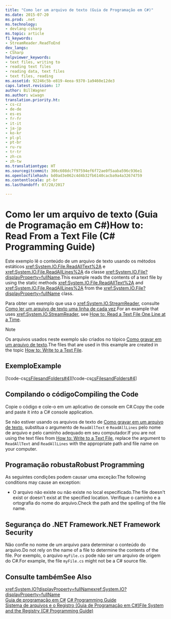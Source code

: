 ```yaml
---
title: "Como ler um arquivo de texto (Guia de Programação em C#)"
ms.date: 2015-07-20
ms.prod: .net
ms.technology:
- devlang-csharp
ms.topic: article
f1_keywords:
- StreamReader.ReadToEnd
dev_langs:
- CSharp
helpviewer_keywords:
- text files, writing to
- reading text files
- reading data, text files
- text files, reading
ms.assetid: 92246c5b-e819-4eea-9370-1a9460e12de3
caps.latest.revision: 17
author: BillWagner
ms.author: wiwagn
translation.priority.ht:
- cs-cz
- de-de
- es-es
- fr-fr
- it-it
- ja-jp
- ko-kr
- pl-pl
- pt-br
- ru-ru
- tr-tr
- zh-cn
- zh-tw
ms.translationtype: HT
ms.sourcegitcommit: 306c608dc7f97594ef6f72ae0f5aaba596c936e1
ms.openlocfilehash: bd0ad3e062c4d4b32fb6140cacba9a4a32674759
ms.contentlocale: pt-br
ms.lasthandoff: 07/28/2017

---
```

# <a name="how-to-read-from-a-text-file-c-programming-guide"></a><span data-ttu-id="20a32-102">Como ler um arquivo de texto (Guia de Programação em C#)</span><span class="sxs-lookup"><span data-stu-id="20a32-102">How to: Read From a Text File (C# Programming Guide)</span></span>
<span data-ttu-id="20a32-103">Este exemplo lê o conteúdo de um arquivo de texto usando os métodos estáticos <xref:System.IO.File.ReadAllText%2A> e <xref:System.IO.File.ReadAllLines%2A> da classe <xref:System.IO.File?displayProperty=fullName>.</span><span class="sxs-lookup"><span data-stu-id="20a32-103">This example reads the contents of a text file by using the static methods <xref:System.IO.File.ReadAllText%2A> and <xref:System.IO.File.ReadAllLines%2A> from the <xref:System.IO.File?displayProperty=fullName> class.</span></span>  
  
 <span data-ttu-id="20a32-104">Para obter um exemplo que usa o <xref:System.IO.StreamReader>, consulte [Como ler um arquivo de texto uma linha de cada vez](../../../csharp/programming-guide/file-system/how-to-read-a-text-file-one-line-at-a-time.md).</span><span class="sxs-lookup"><span data-stu-id="20a32-104">For an example that uses <xref:System.IO.StreamReader>, see [How to: Read a Text File One Line at a Time](../../../csharp/programming-guide/file-system/how-to-read-a-text-file-one-line-at-a-time.md).</span></span>  
  
> [!NOTE]
>  <span data-ttu-id="20a32-105">Os arquivos usados neste exemplo são criados no tópico [Como gravar em um arquivo de texto](../../../csharp/programming-guide/file-system/how-to-write-to-a-text-file.md).</span><span class="sxs-lookup"><span data-stu-id="20a32-105">The files that are used in this example are created in the topic [How to: Write to a Text File](../../../csharp/programming-guide/file-system/how-to-write-to-a-text-file.md).</span></span>  
  
## <a name="example"></a><span data-ttu-id="20a32-106">Exemplo</span><span class="sxs-lookup"><span data-stu-id="20a32-106">Example</span></span>  
 <span data-ttu-id="20a32-107">[!code-cs[csFilesandFolders#4](../../../csharp/programming-guide/file-system/codesnippet/CSharp/how-to-read-from-a-text-file_1.cs)]</span><span class="sxs-lookup"><span data-stu-id="20a32-107">[!code-cs[csFilesandFolders#4](../../../csharp/programming-guide/file-system/codesnippet/CSharp/how-to-read-from-a-text-file_1.cs)]</span></span>  
  
## <a name="compiling-the-code"></a><span data-ttu-id="20a32-108">Compilando o código</span><span class="sxs-lookup"><span data-stu-id="20a32-108">Compiling the Code</span></span>  
 <span data-ttu-id="20a32-109">Copie o código e cole-o em um aplicativo de console em C#.</span><span class="sxs-lookup"><span data-stu-id="20a32-109">Copy the code and paste it into a C# console application.</span></span>  
  
 <span data-ttu-id="20a32-110">Se não estiver usando os arquivos de texto de [Como gravar em um arquivo de texto](../../../csharp/programming-guide/file-system/how-to-write-to-a-text-file.md), substitua o argumento de `ReadAllText` e `ReadAllLines` pelo nome de arquivo e pelo caminho adequado em seu computador.</span><span class="sxs-lookup"><span data-stu-id="20a32-110">If you are not using the text files from [How to: Write to a Text File](../../../csharp/programming-guide/file-system/how-to-write-to-a-text-file.md), replace the argument to `ReadAllText` and `ReadAllLines` with the appropriate path and file name on your computer.</span></span>  
  
## <a name="robust-programming"></a><span data-ttu-id="20a32-111">Programação robusta</span><span class="sxs-lookup"><span data-stu-id="20a32-111">Robust Programming</span></span>  
 <span data-ttu-id="20a32-112">As seguintes condições podem causar uma exceção:</span><span class="sxs-lookup"><span data-stu-id="20a32-112">The following conditions may cause an exception:</span></span>  
  
-   <span data-ttu-id="20a32-113">O arquivo não existe ou não existe no local especificado.</span><span class="sxs-lookup"><span data-stu-id="20a32-113">The file doesn't exist or doesn't exist at the specified location.</span></span> <span data-ttu-id="20a32-114">Verifique o caminho e a ortografia do nome do arquivo.</span><span class="sxs-lookup"><span data-stu-id="20a32-114">Check the path and the spelling of the file name.</span></span>  
  
## <a name="net-framework-security"></a><span data-ttu-id="20a32-115">Segurança do .NET Framework</span><span class="sxs-lookup"><span data-stu-id="20a32-115">.NET Framework Security</span></span>  
 <span data-ttu-id="20a32-116">Não confie no nome de um arquivo para determinar o conteúdo do arquivo.</span><span class="sxs-lookup"><span data-stu-id="20a32-116">Do not rely on the name of a file to determine the contents of the file.</span></span> <span data-ttu-id="20a32-117">Por exemplo, o arquivo `myFile.cs` pode não ser um arquivo de origem do C#.</span><span class="sxs-lookup"><span data-stu-id="20a32-117">For example, the file `myFile.cs` might not be a C# source file.</span></span>  
  
## <a name="see-also"></a><span data-ttu-id="20a32-118">Consulte também</span><span class="sxs-lookup"><span data-stu-id="20a32-118">See Also</span></span>  
 <span data-ttu-id="20a32-119"><xref:System.IO?displayProperty=fullName></span><span class="sxs-lookup"><span data-stu-id="20a32-119"><xref:System.IO?displayProperty=fullName></span></span>   
 <span data-ttu-id="20a32-120">[Guia de programação em C#](../../../csharp/programming-guide/index.md) </span><span class="sxs-lookup"><span data-stu-id="20a32-120">[C# Programming Guide](../../../csharp/programming-guide/index.md) </span></span>  
 [<span data-ttu-id="20a32-121">Sistema de arquivos e o Registro (Guia de Programação em C#)</span><span class="sxs-lookup"><span data-stu-id="20a32-121">File System and the Registry (C# Programming Guide)</span></span>](../../../csharp/programming-guide/file-system/index.md)

